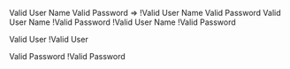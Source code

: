 Valid User Name Valid Password =>
!Valid User Name Valid Password
Valid User Name !Valid Password
!Valid User Name !Valid Password

Valid User
!Valid User

Valid Password
!Valid Password



